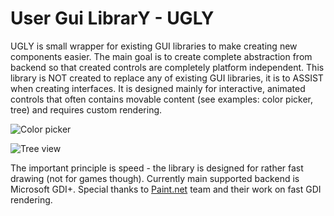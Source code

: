 # User Gui LibrarY - UGLY

UGLY is small wrapper for existing GUI libraries to make creating new components easier. The main goal is to create complete abstraction from backend so that created controls are completely platform independent. This library is NOT created to replace any of existing GUI libraries, it is to ASSIST when creating interfaces. It is designed mainly for interactive, animated controls that often contains movable content (see examples: color picker, tree) and requires custom rendering.

![Color picker](https://i.imgur.com/ABhHDab.png)

![Tree view](https://i.imgur.com/JZxdLAQ.png)

The important principle is speed - the library is designed for rather fast drawing (not for games though). Currently main supported backend is Microsoft GDI+. Special thanks to [Paint.net](https://www.getpaint.net/contact.html) team and their work on fast GDI rendering. 
